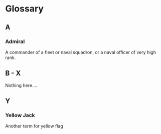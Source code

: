 # Glossary

## A

### Admiral

A commander of a fleet or naval squadron, or a naval officer of very high rank.

## B - X

Nothing here....

## Y

### Yellow Jack

Another term for yellow flag
